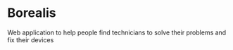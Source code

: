 # Borealis
Web application to help people find technicians to solve their problems and fix their devices
 
